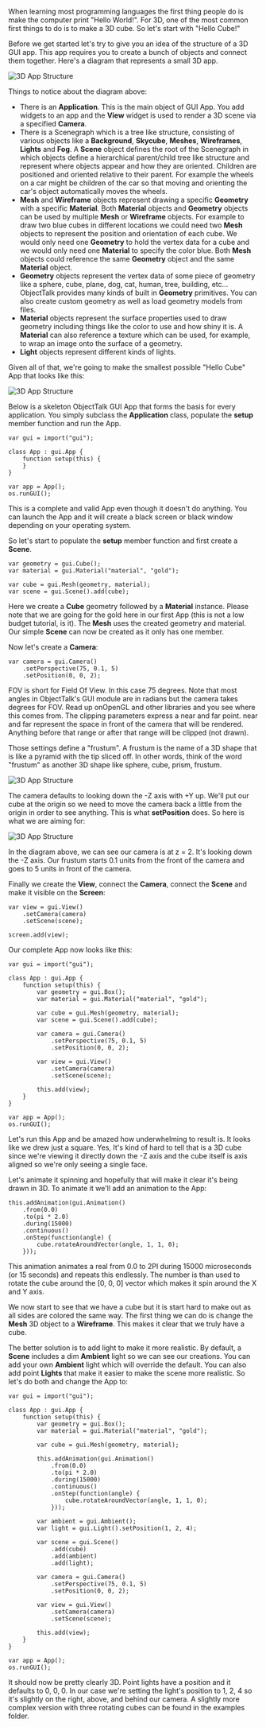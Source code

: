 When learning most programming languages the first thing people do is make
the computer print "Hello World!". For 3D, one of the most common first
things to do is to make a 3D cube. So let's start with "Hello Cube!"

Before we get started let's try to give you an idea of the structure of a
3D GUI app. This app requires you to create a bunch of objects and connect
them together. Here's a diagram that represents a small 3D app.

![3D App Structure](class:mx-auto:d-block:img/3d-structure.png)

Things to notice about the diagram above:

* There is an **Application**. This is the main object of GUI App. You add
widgets to an app and the **View** widget is used to render a 3D scene via
a specified **Camera**.
* There is a Scenegraph which is a tree like structure, consisting of
various objects like a **Background**, **Skycube**, **Meshes**,
**Wireframes**, **Lights** and **Fog**. A **Scene** object defines the
root of the Scenegraph in which objects define a hierarchical parent/child
tree like structure and represent where objects appear and how they are
oriented. Children are positioned and oriented relative to their parent.
For example the wheels on a car might be children of the car so that moving
and orienting the car's object automatically moves the wheels.
* **Mesh** and **Wireframe** objects represent drawing a specific
**Geometry** with a specific **Material**. Both **Material** objects and
**Geometry** objects can be used by multiple **Mesh** or **Wireframe**
objects. For example to draw two blue cubes in different locations we could
need two **Mesh** objects to represent the position and orientation of each
cube. We would only need one **Geometry** to hold the vertex data for a
cube and we would only need one **Material** to specify the color blue.
Both **Mesh** objects could reference the same **Geometry** object and the
same **Material** object.
* **Geometry** objects represent the vertex data of some piece of geometry
like a sphere, cube, plane, dog, cat, human, tree, building, etc... ObjectTalk provides many kinds of built in **Geometry** primitives. You can
also create custom geometry as well as load geometry models from files.
* **Material** objects represent the surface properties used to draw
geometry including things like the color to use and how shiny it is. A
**Material** can also reference a texture which can be used, for example,
to wrap an image onto the surface of a geometry.
* **Light** objects represent different kinds of lights.

Given all of that, we're going to make the smallest possible "Hello Cube"
App that looks like this:

![3D App Structure](class:mx-auto:d-block:img/3d-hello-cube.png)

Below is a skeleton ObjectTalk GUI App that forms the basis for every
application. You simply subclass the **Application** class, populate the
**setup** member function and run the App.

	var gui = import("gui");

	class App : gui.App {
		function setup(this) {
		}
	}

	var app = App();
	os.runGUI();

 This is a complete and valid App even though it doesn't do anything.
 You can launch the App and it will create a black screen or black
 window depending on your operating system.

 So let's start to populate the **setup** member function and first create
 a **Scene**.

	var geometry = gui.Cube();
	var material = gui.Material("material", "gold");

	var cube = gui.Mesh(geometry, material);
	var scene = gui.Scene().add(cube);

Here we create a **Cube** geometry followed by a **Material** instance.
Please note that we are going for the gold here in our first App
(this is not a low budget tutorial, is it). The **Mesh** uses the created
geometry and material. Our simple **Scene** can now be created as it only
has one member.

Now let's create a **Camera**:

	var camera = gui.Camera()
		.setPerspective(75, 0.1, 5)
		.setPosition(0, 0, 2);

FOV is short for Field Of View. In this case 75 degrees. Note that most
angles in ObjectTalk's GUI module are in radians but the camera takes
degrees for FOV. Read up onOpenGL and other libraries and you see where
this comes from. The clipping parameters express a near and far point.
near and far represent the space in front of the camera that will be
rendered. Anything before that range or after that range will be clipped
(not drawn).

Those settings define a "frustum". A frustum is the name of a 3D shape
that is like a pyramid with the tip sliced off. In other words, think of
the word "frustum" as another 3D shape like sphere, cube, prism, frustum.

![3D App Structure](class:mx-auto:d-block:img/3d-frustum.png)

The camera defaults to looking down the -Z axis with +Y up. We'll put our
cube at the origin so we need to move the camera back a little from the
origin in order to see anything. This is what **setPosition** does. So
here is what we are aiming for:

![3D App Structure](class:mx-auto:d-block:img/3d-scene-down.png)

In the diagram above, we can see our camera is at z = 2. It's looking down
the -Z axis. Our frustum starts 0.1 units from the front of the camera and
goes to 5 units in front of the camera.

Finally we create the **View**, connect the **Camera**, connect the
**Scene** and make it visible on the **Screen**:

	var view = gui.View()
		.setCamera(camera)
		.setScene(scene);

	screen.add(view);

Our complete App now looks like this:

	var gui = import("gui");

	class App : gui.App {
		function setup(this) {
			var geometry = gui.Box();
			var material = gui.Material("material", "gold");

			var cube = gui.Mesh(geometry, material);
			var scene = gui.Scene().add(cube);

			var camera = gui.Camera()
				.setPerspective(75, 0.1, 5)
				.setPosition(0, 0, 2);

			var view = gui.View()
				.setCamera(camera)
				.setScene(scene);

			this.add(view);
		}
	}

	var app = App();
	os.runGUI();

Let's run this App and be amazed how underwhelming to result is.
It looks like we drew just a square. Yes, It's kind of hard to tell
that is a 3D cube since we're viewing it directly down the -Z axis and
the cube itself is axis aligned so we're only seeing a single face.

Let's animate it spinning and hopefully that will make it clear it's
being drawn in 3D. To animate it we'll add an animation to the App:

	this.addAnimation(gui.Animation()
		.from(0.0)
		.to(pi * 2.0)
		.during(15000)
		.continuous()
		.onStep(function(angle) {
			cube.rotateAroundVector(angle, 1, 1, 0);
		}));

This animation animates a real from 0.0 to 2PI during 15000 microseconds
(or 15 seconds) and repeats this endlessly. The number is than used to
rotate the cube around the [0, 0, 0] vector which makes it spin around
the X and Y axis.

We now start to see that we have a cube but it is start hard to make out
as all sides are colored the same way. The first thing we can do is
change the **Mesh** 3D object to a **Wireframe**. This makes it clear
that we truly have a cube.

The better solution is to add light to make it more realistic. By default,
a **Scene** includes a dim **Ambient** light so we can see our creations.
You can add your own **Ambient** light which will override the default.
You can also add point **Lights** that make it easier to make the scene
more realistic. So let's do both and change the App to:

	var gui = import("gui");

	class App : gui.App {
		function setup(this) {
			var geometry = gui.Box();
			var material = gui.Material("material", "gold");

			var cube = gui.Mesh(geometry, material);

			this.addAnimation(gui.Animation()
				.from(0.0)
				.to(pi * 2.0)
				.during(15000)
				.continuous()
				.onStep(function(angle) {
					cube.rotateAroundVector(angle, 1, 1, 0);
				}));

			var ambient = gui.Ambient();
			var light = gui.Light().setPosition(1, 2, 4);

			var scene = gui.Scene()
				.add(cube)
				.add(ambient)
				.add(light);

			var camera = gui.Camera()
				.setPerspective(75, 0.1, 5)
				.setPosition(0, 0, 2);

			var view = gui.View()
				.setCamera(camera)
				.setScene(scene);

			this.add(view);
		}
	}

	var app = App();
	os.runGUI();

It should now be pretty clearly 3D. Point lights have a position and it
defaults to 0, 0, 0. In our case we're setting the light's position to 1, 2, 4 so it's slightly on the right, above, and behind our camera. A
slightly more complex version with three rotating cubes can be found
in the examples folder.
